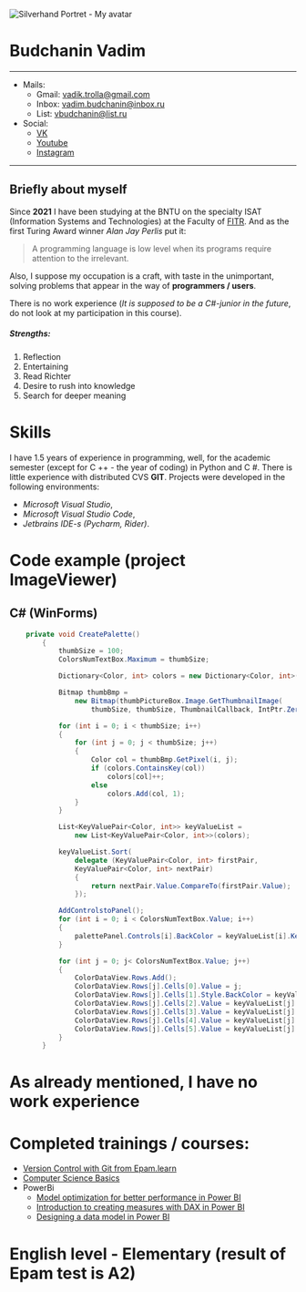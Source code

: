 ![Silverhand Portret - My avatar](https://i.ibb.co/CKDy62v/132005602-204671924541586-8601427056853309991-n.jpg)
# Budchanin Vadim
-----------------------------------------------
* Mails:
  * Gmail:                         vadik.trolla@gmail.com
  * Inbox:                       vadim.budchanin@inbox.ru
  * List:                              vbudchanin@list.ru
* Social:
  * [VK](https://vk.com/spinozanilast)  
  * [Youtube](https://www.youtube.com/channel/UCqtqaziWPHAkK5xwEktgcaA)
  * [Instagram](https://www.instagram.com/spinozanilast/?hl=ru)
-----------------------------------------------
## Briefly about myself
Since **2021** I have been studying at the BNTU on the specialty ISAT (Information Systems and Technologies) at the Faculty of [FITR](https://bntu.by/faculties/fitr). And as the first Turing Award winner *Alan Jay Perlis* put it:
  > A programming language is low level when its programs require attention to the irrelevant.

Also, I suppose my occupation is a craft, with taste in the unimportant, solving problems that appear in the way of **programmers / users**.

There is no work experience (*It is supposed to be a C#-junior in the future*, do not look at my participation in this course). 
##### Strengths:
   1. Reflection
   2. Entertaining
   3. Read Richter
   4. Desire to rush into knowledge
   5. Search for deeper meaning

# Skills
I have 1.5 years of experience in programming, well, for the academic semester (except for C ++ - the year of coding) in Python and C #.
There is little experience with distributed CVS **GIT**.
Projects were developed in the following environments:
  * *Microsoft Visual Studio*, 
  * *Microsoft Visual Studio Code*, 
  * *Jetbrains IDE-s (Pycharm, Rider)*.

# Code example (project ImageViewer)
## C# (WinForms)
```cs
    private void CreatePalette()
        {
            thumbSize = 100;
            ColorsNumTextBox.Maximum = thumbSize;

            Dictionary<Color, int> colors = new Dictionary<Color, int>();

            Bitmap thumbBmp =
                new Bitmap(thumbPictureBox.Image.GetThumbnailImage(
                    thumbSize, thumbSize, ThumbnailCallback, IntPtr.Zero));

            for (int i = 0; i < thumbSize; i++)
            {
                for (int j = 0; j < thumbSize; j++)
                {
                    Color col = thumbBmp.GetPixel(i, j);
                    if (colors.ContainsKey(col))
                        colors[col]++;
                    else
                        colors.Add(col, 1);
                }
            }

            List<KeyValuePair<Color, int>> keyValueList =
                new List<KeyValuePair<Color, int>>(colors);

            keyValueList.Sort(
                delegate (KeyValuePair<Color, int> firstPair,
                KeyValuePair<Color, int> nextPair)
                {
                    return nextPair.Value.CompareTo(firstPair.Value);
                });

            AddControlstoPanel();
            for (int i = 0; i < ColorsNumTextBox.Value; i++)
            {
                palettePanel.Controls[i].BackColor = keyValueList[i].Key;
            }

            for (int j = 0; j< ColorsNumTextBox.Value; j++)
            {
                ColorDataView.Rows.Add();
                ColorDataView.Rows[j].Cells[0].Value = j;
                ColorDataView.Rows[j].Cells[1].Style.BackColor = keyValueList[j].Key;
                ColorDataView.Rows[j].Cells[2].Value = keyValueList[j].Key.R;
                ColorDataView.Rows[j].Cells[3].Value = keyValueList[j].Key.G;
                ColorDataView.Rows[j].Cells[4].Value = keyValueList[j].Key.B;
                ColorDataView.Rows[j].Cells[5].Value = keyValueList[j].Value;
            }
        }
```            
# As already mentioned, I have no work experience

# Completed trainings / courses:
  * [Version Control with Git from Epam.learn](https://learn.epam.com/detailsPage?id=601f195a-d408-4439-a16d-0630ed2a412e)
  * [Computer Science Basics](https://learn.epam.com/detailsPage?id=07464fe7-306f-4aa2-abdb-fb81ba509124)
  * PowerBi
    * [Model optimization for better performance in Power BI](https://learn.microsoft.com/ru-ru/training/modules/optimize-model-power-bi/)
    * [Introduction to creating measures with DAX in Power BI](https://learn.microsoft.com/ru-ru/training/modules/create-measures-dax-power-bi/)
    * [Designing a data model in Power BI](https://learn.microsoft.com/ru-ru/training/modules/design-model-power-bi/)

# English level - Elementary (result of Epam test is A2)
